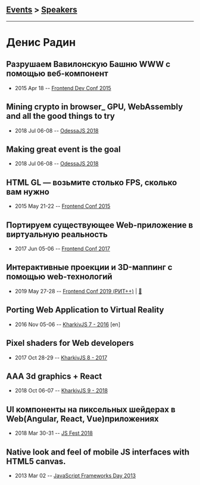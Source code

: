 ## [Events](../README.md) > [Speakers](../speakers.md)
---

# Денис Радин

## Разрушаем Вавилонскую Башню WWW с помощью веб-компонент
- 2015 Apr 18 -- [Frontend Dev Conf 2015](https://www.youtube.com/watch?v=abc6pAeLbpw)    
## Mining crypto in browser_ GPU, WebAssembly and all the good things to try
- 2018 Jul 06-08 -- [OdessaJS 2018](https://youtu.be/ubvMN_IC8wc)    
## Making great event is the goal
- 2018 Jul 06-08 -- [OdessaJS 2018](https://youtu.be/NSVfZ_Oujx8)    
## HTML GL — возьмите столько FPS, сколько вам нужно
- 2015 May 21-22 -- [Frontend Conf 2015](https://www.youtube.com/watch?v=pdJbANfkcu4)    
## Портируем существующее Web-приложение в виртуальную реальность
- 2017 Jun 05-06 -- [Frontend Conf 2017](https://www.youtube.com/watch?v=U9EQWmUKZPE)    
## Интерактивные проекции и 3D-маппинг с помощью web-технологий
- 2019 May 27-28 -- [Frontend Conf 2019 (РИТ++)](https://www.youtube.com/watch?v=EKHP2y2BGf0)  | [:notebook:](https://www.dropbox.com/sh/kg71jju3yvj5jqw/AAC4jkyG4I9bshAPmrI1zvqya/FC.%20%D0%94%D0%B5%D0%BB%D0%B8%2B%D0%9A%D0%B0%D0%BB%D1%8C%D0%BA%D1%83%D1%82%D1%82%D0%B0/27.05/4.%D0%98%D0%BD%D1%82%D0%B5%D1%80%D0%B0%D0%BA%D1%82%D0%B8%D0%B2%D0%BD%D1%8B%D0%B5%20%D0%BF%D1%80%D0%BE%D0%B5%D0%BA%D1%86%D0%B8%D0%B8%20%D0%B8%203D-%D0%BC%D0%B0%D0%BF%D0%BF%D0%B8%D0%BD%D0%B3%20%D1%81%20%D0%BF%D0%BE%D0%BC%D0%BE%D1%89%D1%8C%D1%8E%20web-%D1%82%D0%B5%D1%85%D0%BD%D0%BE%D0%BB%D0%BE%D0%B3%D0%B8%D0%B9_%D0%94%D0%B5%D0%BD%D0%B8%D1%81%20%D0%A0%D0%B0%D0%B4%D0%B8%D0%BD_%D0%B2%D0%B5%D1%80.1.pdf?dl=0)  
## Porting Web Application to Virtual Reality
- 2016 Nov 05-06 -- [KharkivJS 7 - 2016](https://www.youtube.com/watch?v=Fen3AS7SAPk) [en]   
## Pixel shaders for Web developers
- 2017 Oct 28-29 -- [KharkivJS 8 - 2017](https://www.youtube.com/watch?v=TjcfdEshH4w)    
## AAA 3d graphics + React
- 2018 Oct 06-07 -- [KharkivJS 9 - 2018](https://www.youtube.com/watch?v=57hMzrvZEsE)    
## UI компоненты на пиксельных шейдерах в Web(Angular, React, Vue)приложениях
- 2018 Mar 30-31 -- [JS Fest 2018](https://www.youtube.com/watch?v=HAM6dB22dm4)    
## Native look and feel of mobile JS interfaces with     HTML5 canvas.
- 2013 Mar 02 -- [JavaScript Frameworks Day 2013](http://frameworksdays.com/event/js-frameworks-day-2013/review/Native-look-and-feel-of-mobile-JS-interfaces-with-HTML5-canvas)    
